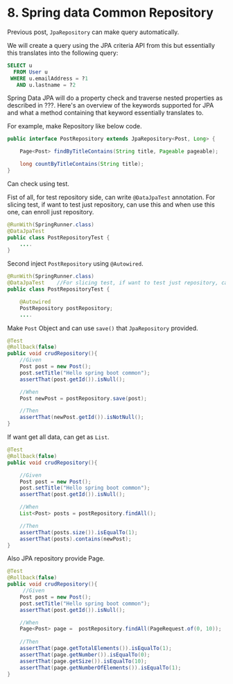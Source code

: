 # 8. Spring data Common Repository

Previous post, `JpaRepository` can make query automatically.

We will create a query using the JPA criteria API from this but essentially this translates into the following query:

~~~sql
SELECT u 
  FROM User u 
 WHERE u.emailAddress = ?1 
   AND u.lastname = ?2
~~~

Spring Data JPA will do a property check and traverse nested properties as described in ???. Here's an overview of the keywords supported for JPA and what a method containing that keyword essentially translates to.

For example, make Repository like below code.

~~~java
public interface PostRepository extends JpaRepository<Post, Long> {

    Page<Post> findByTitleContains(String title, Pageable pageable);

    long countByTitleContains(String title);
}
~~~

Can check using test.

Fist of all, for test repository side, can write `@DataJpaTest` annotation.
For slicing test, if want to test just repository, can use this and when use this one, can enroll just repository.
~~~java
@RunWith(SpringRunner.class)
@DataJpaTest    
public class PostRepositoryTest {
    ....
}
~~~

Second inject `PostRepository` using `@Autowired`.
~~~java
@RunWith(SpringRunner.class)
@DataJpaTest    //For slicing test, if want to test just repository, can use this and when use this one, can enroll just repository
public class PostRepositoryTest {

    @Autowired
    PostRepository postRepository;  
    ....
~~~

Make `Post` Object and can use `save()` that `JpaRepository` provided.

~~~java
@Test
@Rollback(false)
public void crudRepository(){
    //Given
    Post post = new Post();
    post.setTitle("Hello spring boot common");
    assertThat(post.getId()).isNull();

    //When
    Post newPost = postRepository.save(post);

    //Then
    assertThat(newPost.getId()).isNotNull();
}
~~~

If want get all data, can get as `List`.

~~~java
@Test
@Rollback(false)
public void crudRepository(){

    //Given
    Post post = new Post();
    post.setTitle("Hello spring boot common");
    assertThat(post.getId()).isNull();

    //When
    List<Post> posts = postRepository.findAll();

    //Then
    assertThat(posts.size()).isEqualTo(1);
    assertThat(posts).contains(newPost);
}
~~~

Also JPA repository provide Page.

~~~java
@Test
@Rollback(false)
public void crudRepository(){
     //Given
    Post post = new Post();
    post.setTitle("Hello spring boot common");
    assertThat(post.getId()).isNull();

    //When
    Page<Post> page =  postRepository.findAll(PageRequest.of(0, 10));
    
    //Then
    assertThat(page.getTotalElements()).isEqualTo(1);
    assertThat(page.getNumber()).isEqualTo(0);
    assertThat(page.getSize()).isEqualTo(10);
    assertThat(page.getNumberOfElements()).isEqualTo(1);
}
~~~